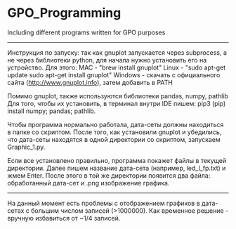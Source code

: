 # GPO_Programming
Including different programs written for GPO purposes 

***
Инструкция по запуску: так как gnuplot запускается через subprocess, а не через библиотеки python, для начала нужно установить его на устройство.
Для этого: 
MAC - "brew install gnuplot"
Linux - "sudo apt-get update
sudo apt-get install gnuplot"
Windows - скачать с официального сайта (http://www.gnuplot.info), затем добавить в PATH

Помимо gnuplot, также используются библиотеки pandas, numpy, pathlib
Для того, чтобы их установить, в терминал внутри IDE пишем:
pip3 (pip) install numpy; pandas; pathlib.

Чтобы программа нормально работала, дата-сеты должны находиться в папке со скриптом. После того, как установили gnuplot и убедились, что дата-сеты находятся в одной директории со скриптом, запускаем Graphic_1.py. 

Если все установлено правильно, программа покажет файлы в текущей директории. 
Далее пишем название дата-сета (например, led_l_fp.txt) и жмем Enter. 
После этого в той же директории появится два файла: обработанный дата-сет и .png изображение графика. 

***

На данный момент есть проблемы с отображением графиков в дата-сетах с большим числом записей (>1000000). Как временное решение - вручную избавиться от ~1/4 записей. 

